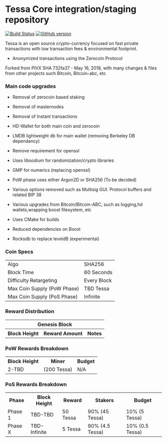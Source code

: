 Tessa Core integration/staging repository
=====================================

[![Build Status](https://travis-ci.org/Tessa-Project/Tessa.svg?branch=master)](https://travis-ci.org/Tessa-Project/Tessa) [![GitHub version](https://badge.fury.io/gh/Tessa-Project%2FTessa.svg)](https://badge.fury.io/gh/Tessa-Project%2FTessa)

Tessa is an open source crypto-currency focused on fast private transactions with low transaction fees & environmental footprint.
- Anonymized transactions using the Zerocoin Protocol

Forked from PIVX SHA 732fa37 - May 16, 2018, with many changes & files from other projects such Bitcoin, Bitcoin-abc, etc

### Main code upgrades

- Removal of zerocoin based staking

- Removal of masternodes

- Removal of Instant transactions

- HD-Wallet for both main coin and zerocoin

- LMDB lightweight db for main wallet (removing Berkeley DB dependancy)

- Remove requirement for openssl

- Uses libsodium for randomization/crypto libraries

- GMP for numerics (replacing openssl)

- PoW phase uses either Argon2D or SHA256 (To be decided)

- Various options removed such as Multisig GUI. Protocol buffers and related BIP 38

- Various upgrades from Bitcoin/Bitcoin-ABC, such as logging,hd wallets,wrapping boost filesystem, etc

- Uses CMake for builds

- Reduced dependencies on Boost

- Rocksdb to replace leveldB (experimental)


### Coin Specs
<table>
<tr><td>Algo</td><td>SHA256</td></tr>
<tr><td>Block Time</td><td>60 Seconds</td></tr>
<tr><td>Difficulty Retargeting</td><td>Every Block</td></tr>
<tr><td>Max Coin Supply (PoW Phase)</td><td>TBD Tessa</td></tr>
<tr><td>Max Coin Supply (PoS Phase)</td><td>Infinite</td></tr>
</table>


### Reward Distribution

<table>
<th colspan=4>Genesis Block</th>
<tr><th>Block Height</th><th>Reward Amount</th><th>Notes</th></tr>
</table>

### PoW Rewards Breakdown

<table>
<th>Block Height</th><th>Miner</th><th>Budget</th>
<tr><td>2-TBD</td><td>(200 Tessa)</td><td>N/A</td></tr>
</table>

### PoS Rewards Breakdown

<table>
<th>Phase</th><th>Block Height</th><th>Reward</th><th>Stakers</th><th>Budget</th>
<tr><td>Phase 1</td><td>TBD-TBD</td><td>50 Tessa</td><td>90% (45 Tessa)</td><td>10% (5 Tessa)</td></tr>
<tr><td>Phase X</td><td>TBD-Infinite</td><td>5 Tessa</td><td>90% (4.5 Tessa)</td><td>10% (0.5 Tessa)</td></tr>
</table>

